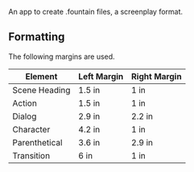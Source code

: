 An app to create .fountain files, a screenplay format.

## Formatting

The following margins are used.

| Element       | Left Margin | Right Margin |
| ------------- | ----------- | ------------ |
| Scene Heading | 1.5 in      | 1   in       |
| Action        | 1.5 in      | 1   in       |
| Dialog        | 2.9 in      | 2.2 in       |
| Character     | 4.2 in      | 1   in       |
| Parenthetical | 3.6 in      | 2.9 in       |
| Transition    | 6   in      | 1   in       |
